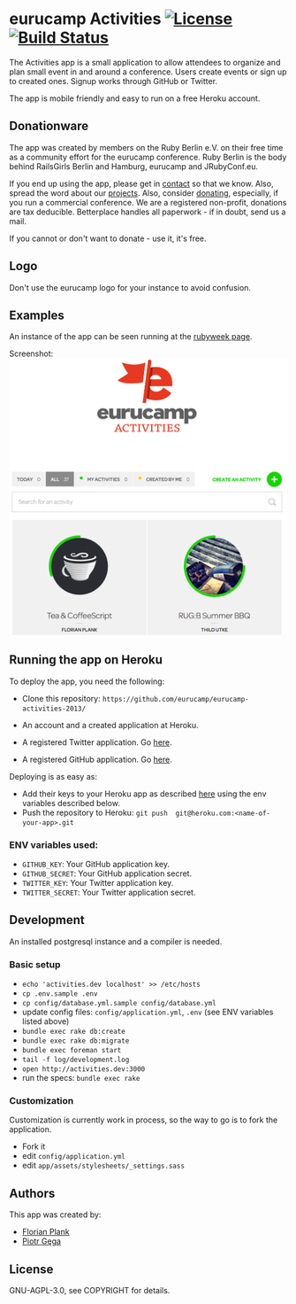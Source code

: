 # eurucamp Activities [![License](http://img.shields.io/:license-AGPL-0030c8.svg)](COPYRIGHT) [![Build Status](https://travis-ci.org/eurucamp/eurucamp-activities.png?branch=master)](https://travis-ci.org/eurucamp/eurucamp-activities)

The Activities app is a small application to allow attendees to organize and plan small event in and around a conference. Users create events or sign up to created ones. Signup works through GitHub or Twitter.

The app is mobile friendly and easy to run on a free Heroku account.

## Donationware

The app was created by members on the Ruby Berlin e.V. on their free time as a community effort for the eurucamp conference. Ruby Berlin is the body behind RailsGirls Berlin and Hamburg, eurucamp and JRubyConf.eu.

If you end up using the app, please get in [contact](mailto:info@eurucamp.org) so that we know. Also, spread the word about our [projects](http://rubyberlin.org). Also, consider [donating](https://www.betterplace.org/en/organisations/ruby-berlin/), especially, if you run a commercial conference. We are a registered non-profit, donations are tax deducible. Betterplace handles all paperwork - if in doubt, send us a mail.

If you cannot or don't want to donate - use it, it's free.

## Logo

Don't use the eurucamp logo for your instance to avoid confusion.

## Examples

An instance of the app can be seen running at the [rubyweek page](http://rubyweek.org).

Screenshot: ![The activities app](screenshot.png)

## Running the app on Heroku

To deploy the app, you need the following:

* Clone this repository: `https://github.com/eurucamp/eurucamp-activities-2013/`

* An account and a created application at Heroku.
* A registered Twitter application. Go [here](https://apps.twitter.com/).
* A registered GitHub application. Go [here](https://github.com/settings/applications).

Deploying is as easy as:

* Add their keys to your Heroku app as described [here](https://devcenter.heroku.com/articles/config-vars) using the env variables described below.
* Push the repository to Heroku: `git push  git@heroku.com:<name-of-your-app>.git`

### **ENV** variables used:

* `GITHUB_KEY`: Your GitHub application key.
* `GITHUB_SECRET`: Your GitHub application secret.
* `TWITTER_KEY`: Your Twitter application key.
* `TWITTER_SECRET`: Your Twitter application secret.

## Development

An installed postgresql instance and a compiler is needed.

### Basic setup

* `echo 'activities.dev localhost' >> /etc/hosts`
* `cp .env.sample .env`
* `cp config/database.yml.sample config/database.yml`
* update config files: `config/application.yml`, `.env` (see ENV variables listed above)
* `bundle exec rake db:create`
* `bundle exec rake db:migrate`
* `bundle exec foreman start`
* `tail -f log/development.log`
* `open http://activities.dev:3000`
* run the specs: `bundle exec rake`

### Customization

Customization is currently work in process, so the way to go is to fork the application.

* Fork it
* edit `config/application.yml`
* edit `app/assets/stylesheets/_settings.sass`

## Authors

This app was created by:

* [Florian Plank](https://twitter.com/polarblau)
* [Piotr Gęga](https://twitter.com/piotrgega)

## License

GNU-AGPL-3.0, see COPYRIGHT for details.
